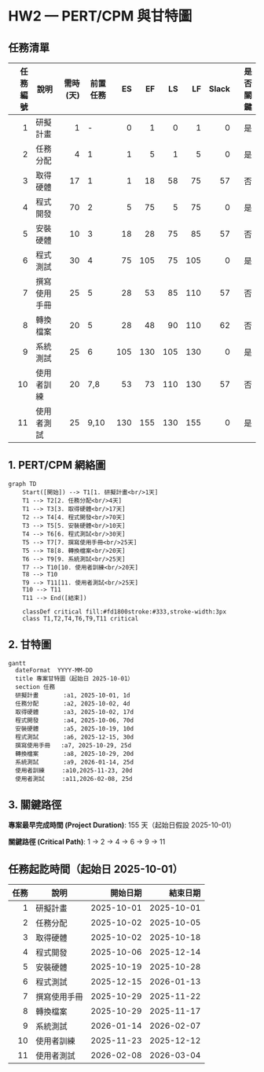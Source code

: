# HW2 — PERT/CPM 與甘特圖
##  任務清單
|任務編號|說明|需時(天)|前置任務|ES|EF|LS|LF|Slack|是否關鍵|
|---:|---|---:|---|---:|---:|---:|---:|---:|---:|
|1|研擬計畫|1|-|0|1|0|1|0|是|
|2|任務分配|4|1|1|5|1|5|0|是|
|3|取得硬體|17|1|1|18|58|75|57|否|
|4|程式開發|70|2|5|75|5|75|0|是|
|5|安裝硬體|10|3|18|28|75|85|57|否|
|6|程式測試|30|4|75|105|75|105|0|是|
|7|撰寫使用手冊|25|5|28|53|85|110|57|否|
|8|轉換檔案|20|5|28|48|90|110|62|否|
|9|系統測試|25|6|105|130|105|130|0|是|
|10|使用者訓練|20|7,8|53|73|110|130|57|否|
|11|使用者測試|25|9,10|130|155|130|155|0|是|


## 1. PERT/CPM 網絡圖

```mermaid
graph TD
    Start([開始]) --> T1[1. 研擬計畫<br/>1天]
    T1 --> T2[2. 任務分配<br/>4天]
    T1 --> T3[3. 取得硬體<br/>17天]
    T2 --> T4[4. 程式開發<br/>70天]
    T3 --> T5[5. 安裝硬體<br/>10天]
    T4 --> T6[6. 程式測試<br/>30天]
    T5 --> T7[7. 撰寫使用手冊<br/>25天]
    T5 --> T8[8. 轉換檔案<br/>20天]
    T6 --> T9[9. 系統測試<br/>25天]
    T7 --> T10[10. 使用者訓練<br/>20天]
    T8 --> T10
    T9 --> T11[11. 使用者測試<br/>25天]
    T10 --> T11
    T11 --> End([結束])
    
    classDef critical fill:#fd1800stroke:#333,stroke-width:3px
    class T1,T2,T4,T6,T9,T11 critical
```


## 2. 甘特圖
```mermaid
gantt
  dateFormat  YYYY-MM-DD
  title 專案甘特圖（起始日 2025-10-01）
  section 任務
  研擬計畫       :a1, 2025-10-01, 1d
  任務分配       :a2, 2025-10-02, 4d
  取得硬體       :a3, 2025-10-02, 17d
  程式開發       :a4, 2025-10-06, 70d
  安裝硬體       :a5, 2025-10-19, 10d
  程式測試       :a6, 2025-12-15, 30d
  撰寫使用手冊   :a7, 2025-10-29, 25d
  轉換檔案       :a8, 2025-10-29, 20d
  系統測試       :a9, 2026-01-14, 25d
  使用者訓練     :a10,2025-11-23, 20d
  使用者測試     :a11,2026-02-08, 25d
```

## 3. 關鍵路徑
**專案最早完成時間 (Project Duration)**: 155 天（起始日假設 2025-10-01）

**關鍵路徑 (Critical Path)**: 1 -> 2 -> 4 -> 6 -> 9 -> 11

##  任務起訖時間（起始日 2025-10-01）
|任務|說明|開始日期|結束日期|
|---:|---|---:|---:|
|1|研擬計畫|2025-10-01|2025-10-01|
|2|任務分配|2025-10-02|2025-10-05|
|3|取得硬體|2025-10-02|2025-10-18|
|4|程式開發|2025-10-06|2025-12-14|
|5|安裝硬體|2025-10-19|2025-10-28|
|6|程式測試|2025-12-15|2026-01-13|
|7|撰寫使用手冊|2025-10-29|2025-11-22|
|8|轉換檔案|2025-10-29|2025-11-17|
|9|系統測試|2026-01-14|2026-02-07|
|10|使用者訓練|2025-11-23|2025-12-12|
|11|使用者測試|2026-02-08|2026-03-04|

